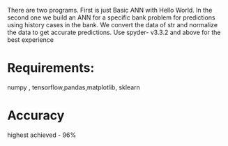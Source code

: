 There are two programs.
First is just Basic ANN with Hello World.
In the second one we build an ANN for a specific bank problem for predictions using history cases in the bank.
We convert the data of str and normalize the data to get accurate predictions.
Use spyder- v3.3.2 and above for the best experience
# Requirements:
numpy , tensorflow,pandas,matplotlib, sklearn
# Accuracy 
highest achieved - 96%
